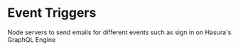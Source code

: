 # Event Triggers
Node servers to send emails for different events such as sign in on Hasura's GraphQL Engine
